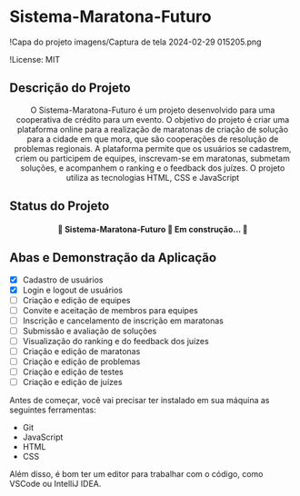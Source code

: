 # Sistema-Maratona-Futuro

!Capa do projeto imagens/Captura de tela 2024-02-29 015205.png

!License: MIT

## Descrição do Projeto

<p align="center">O Sistema-Maratona-Futuro é um projeto desenvolvido para uma cooperativa de crédito para um evento. O objetivo do projeto é criar uma plataforma online para a realização de maratonas de criação de solução para a cidade em que mora, que são cooperações de resolução de problemas regionais. A plataforma permite que os usuários se cadastrem, criem ou participem de equipes, inscrevam-se em maratonas, submetam soluções, e acompanhem o ranking e o feedback dos juízes. O projeto utiliza as tecnologias HTML, CSS e JavaScript</p>

## Status do Projeto

<h4 align="center"> 
	🚧  Sistema-Maratona-Futuro 🚀 Em construção...  🚧
</h4>

## Abas e Demonstração da Aplicação

- [x] Cadastro de usuários
- [x] Login e logout de usuários
- [ ] Criação e edição de equipes
- [ ] Convite e aceitação de membros para equipes
- [ ] Inscrição e cancelamento de inscrição em maratonas
- [ ] Submissão e avaliação de soluções
- [ ] Visualização do ranking e do feedback dos juízes
- [ ] Criação e edição de maratonas
- [ ] Criação e edição de problemas
- [ ] Criação e edição de testes
- [ ] Criação e edição de juízes

Antes de começar, você vai precisar ter instalado em sua máquina as seguintes ferramentas:

- Git
- JavaScript
- HTML
- CSS

Além disso, é bom ter um editor para trabalhar com o código, como VSCode ou IntelliJ IDEA.
